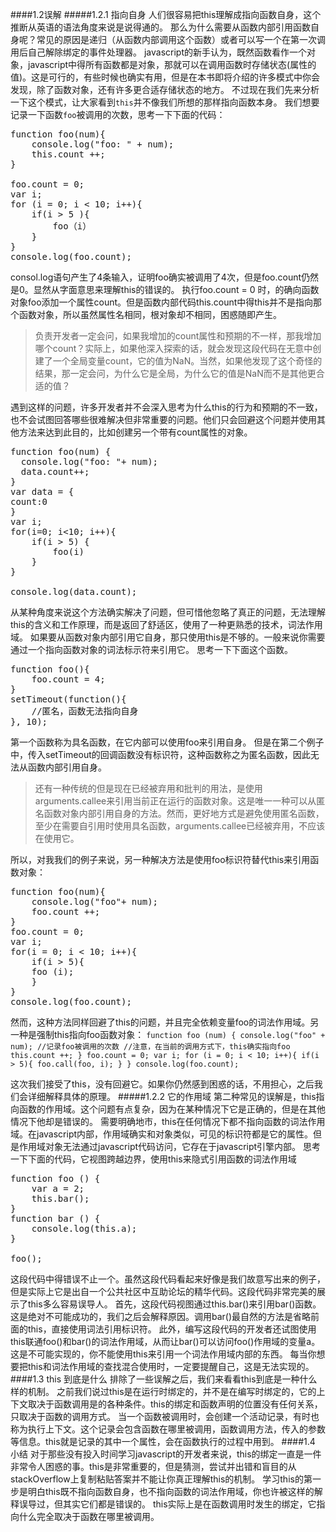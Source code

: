 ####1.2误解
#####1.2.1 指向自身
人们很容易把this理解成指向函数自身，这个推断从英语的语法角度来说是说得通的。
那么为什么需要从函数内部引用函数自身呢？常见的原因是递归（从函数内部调用这个函数）或者可以写一个在第一次调用后自己解除绑定的事件处理器。
javascript的新手认为，既然函数看作一个对象，javascript中得所有函数都是对象，那就可以在调用函数时存储状态(属性的值)。这是可行的，有些时候也确实有用，但是在本书即将介绍的许多模式中你会发现，除了函数对象，还有许多更合适存储状态的地方。
不过现在我们先来分析一下这个模式，让大家看到`this`并不像我们所想的那样指向函数本身。
我们想要记录一下函数`foo`被调用的次数，思考一下下面的代码：
<pre>function foo(num){
	console.log("foo: " + num);
	this.count ++;
}

foo.count = 0;
var i;
for (i = 0; i &lt; 10; i++){
	if(i > 5 ){
		foo（i）
	}
}
console.log(foo.count);
</pre>
consol.log语句产生了4条输入，证明foo确实被调用了4次，但是foo.count仍然是0。显然从字面意思来理解this的错误的。
执行foo.count = 0 时，的确向函数对象foo添加一个属性count。但是函数内部代码this.count中得this并不是指向那个函数对象，所以虽然属性名相同，根对象却不相同，困惑随即产生。
> 负责开发者一定会问，如果我增加的count属性和预期的不一样，那我增加哪个count？实际上，如果他深入探索的话，就会发现这段代码在无意中创建了一个全局变量count，它的值为NaN。当然，如果他发现了这个奇怪的结果，那一定会问，为什么它是全局，为什么它的值是NaN而不是其他更合适的值？

遇到这样的问题，许多开发者并不会深入思考为什么this的行为和预期的不一致，也不会试图回答哪些很难解决但非常重要的问题。他们只会回避这个问题并使用其他方法来达到此目的，比如创建另一个带有count属性的对象。
<pre>
function foo(num) {
  console.log("foo: "+ num);
  data.count++;
}
var data = {
count:0
}
var i;
for(i=0; i&lt;10; i++){
	if(i > 5) {
		foo(i)
	}
}

console.log(data.count);
</pre>
从某种角度来说这个方法确实解决了问题，但可惜他忽略了真正的问题，无法理解this的含义和工作原理，而是返回了舒适区，使用了一种更熟悉的技术，词法作用域。
如果要从函数对象内部引用它自身，那只使用this是不够的。一般来说你需要通过一个指向函数对象的词法标示符来引用它。
思考一下下面这个函数。
<pre>
function foo(){
	foo.count = 4;
}
setTimeout(function(){
	//匿名，函数无法指向自身
}, 10);
</pre>
第一个函数称为具名函数，在它内部可以使用foo来引用自身。
但是在第二个例子中，传入setTimeout的回调函数没有标识符，这种函数称之为匿名函数，因此无法从函数内部引用自身。
> 还有一种传统的但是现在已经被弃用和批判的用法，是使用arguments.callee来引用当前正在运行的函数对象。这是唯一一种可以从匿名函数对象内部引用自身的方法。然而，更好地方式是避免使用匿名函数，至少在需要自引用时使用具名函数，arguments.callee已经被弃用，不应该在使用它。

所以，对我我们的例子来说，另一种解决方法是使用foo标识符替代this来引用函数对象：
<pre>
function foo(num){
	console.log("foo"+ num);
	foo.count ++;
}
foo.count = 0;
var i;
for(i = 0; i &lt; 10; i++){
	if(i > 5){
	foo (i);
	}
}
console.log(foo.count);
</pre>
 然而，这种方法同样回避了this的问题，并且完全依赖变量foo的词法作用域。另一种是强制this指向foo函数对象：
 `function foo (num) {
		console.log("foo" + num);
		//记录foo被调用的次数
		//注意，在当前的调用方式下，this确实指向foo
		this.count ++;
}
foo.count = 0;
var i;
for (i = 0; i < 10; i++){
if(i > 5){
foo.call(foo, i);
}
}
console.log(foo.count);`

这次我们接受了this，没有回避它。如果你仍然感到困惑的话，不用担心，之后我们会详细解释具体的原理。
#####1.2.2 它的作用域
第二种常见的误解是，this指向函数的作用域。这个问题有点复杂，因为在某种情况下它是正确的，但是在其他情况下他却是错误的。
需要明确地市，this在任何情况下都不指向函数的词法作用域。在javascript内部，作用域确实和对象类似，可见的标识符都是它的属性。但是作用域对象无法通过javascript代码访问，它存在于javascript引擎内部。
思考一下下面的代码，它视图跨越边界，使用this来隐式引用函数的词法作用域
<pre>
function foo () {
	var a = 2;
	this.bar();
}
function bar () {
	console.log(this.a);
}

foo();
</pre>
这段代码中得错误不止一个。虽然这段代码看起来好像是我们故意写出来的例子，但是实际上它是出自一个公共社区中互助论坛的精华代码。这段代码非常完美的展示了this多么容易误导人。
首先，这段代码视图通过this.bar()来引用bar()函数。这是绝对不可能成功的，我们之后会解释原因。调用bar()最自然的方法是省略前面的this，直接使用词法引用标识符。
此外，编写这段代码的开发者还试图使用this联通foo()和bar()的词法作用域，从而让bar()可以访问foo()作用域的变量a。这是不可能实现的，你不能使用this来引用一个词法作用域内部的东西。
每当你想要把this和词法作用域的查找混合使用时，一定要提醒自己，这是无法实现的。
####1.3 this 到底是什么
排除了一些误解之后，我们来看看this到底是一种什么样的机制。
之前我们说过this是在运行时绑定的，并不是在编写时绑定的，它的上下文取决于函数调用是的各种条件。this的绑定和函数声明的位置没有任何关系，只取决于函数的调用方式。
当一个函数被调用时，会创建一个活动记录，有时也称为执行上下文。这个记录会包含函数在哪里被调用，函数调用方法，传入的参数等信息。this就是记录的其中一个属性，会在函数执行的过程中用到。
####1.4 小结
对于那些没有投入时间学习javascript的开发者来说，this的绑定一直是一件非常令人困惑的事。this是非常重要的，但是猜测，尝试并出错和盲目的从stackOverflow上复制粘贴答案并不能让你真正理解this的机制。
学习this的第一步是明白this既不指向函数自身，也不指向函数的词法作用域，你也许被这样的解释误导过，但其实它们都是错误的。
this实际上是在函数调用时发生的绑定，它指向什么完全取决于函数在哪里被调用。
